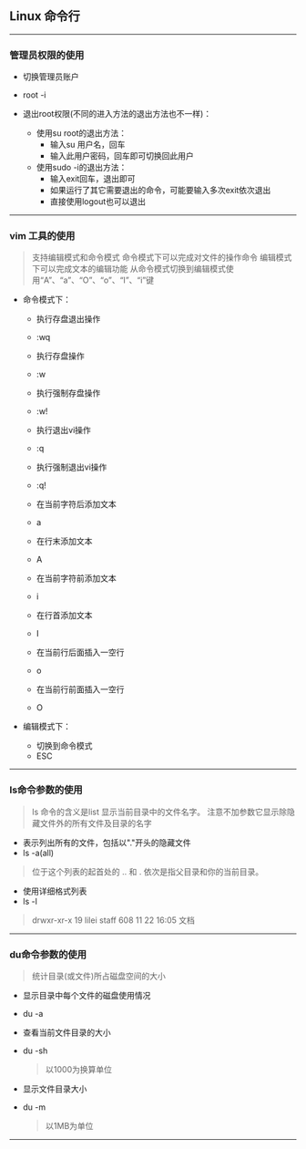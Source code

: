 ## Linux 命令行

-------
### 管理员权限的使用
* 切换管理员账户
* root -i 

* 退出root权限(不同的进入方法的退出方法也不一样)：
    * 使用su root的退出方法：
        * 输入su 用户名，回车
        * 输入此用户密码，回车即可切换回此用户
    * 使用sudo -i的退出方法：
        * 输入exit回车，退出即可
        * 如果运行了其它需要退出的命令，可能要输入多次exit依次退出
        * 直接使用logout也可以退出

--------
### vim 工具的使用
> 支持编辑模式和命令模式
> 命令模式下可以完成对文件的操作命令
> 编辑模式下可以完成文本的编辑功能
> 从命令模式切换到编辑模式使用“A”、“a”、“O”、“o”、“I”、“i”键

* 命令模式下：
    * 执行存盘退出操作
    * :wq

    * 执行存盘操作
    * :w
    
    * 执行强制存盘操作
    * :w!
    
    * 执行退出vi操作
    * :q
    
    * 执行强制退出vi操作
    * :q!
    
    * 在当前字符后添加文本
    * a
    
    * 在行末添加文本
    * A
    
    * 在当前字符前添加文本
    * i
    
    * 在行首添加文本
    * I

    * 在当前行后面插入一空行
    * o
    
    * 在当前行前面插入一空行
    * O

* 编辑模式下：
    * 切换到命令模式
    * ESC

-------
### ls命令参数的使用
> ls 命令的含义是list 显示当前目录中的文件名字。
> 注意不加参数它显示除隐藏文件外的所有文件及目录的名字

* 表示列出所有的文件，包括以"."开头的隐藏文件
* ls -a(all)
> 位于这个列表的起首处的 .. 和 . 依次是指父目录和你的当前目录。

* 使用详细格式列表
* ls -l
> drwxr-xr-x  19 lilei  staff   608 11 22 16:05 文档

-------
### du命令参数的使用
> 统计目录(或文件)所占磁盘空间的大小

* 显示目录中每个文件的磁盘使用情况
* du -a

* 查看当前文件目录的大小
* du -sh
    > 以1000为换算单位

* 显示文件目录大小
* du -m
    > 以1MB为单位

-------
